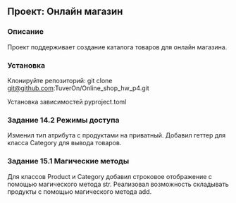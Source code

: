 ## Проект: Онлайн магазин

### Описание
Проект поддерживает создание каталога товаров для онлайн магазина.

### Установка 

Клонируйте репозиторий: git clone git@github.com:TuverOn/Online_shop_hw_p4.git

Установка зависимостей pyproject.toml

### Задание 14.2 Режимы доступа
Изменил тип атрибута с продуктами на приватный.
Добавил геттер для класса Category для вывода товаров.

### Задание 15.1 Магические методы
Для классов Product и Category добавил строковое отображение с помощью магического метода str.
Реализовал возможность складывать продукты с помощью магического метода add.


